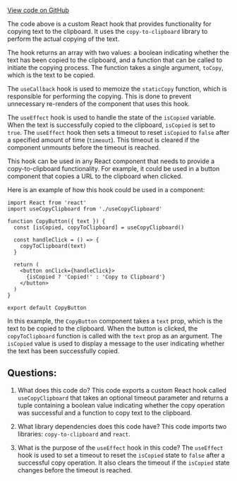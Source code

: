 [View code on GitHub](zoo-labs/zoo/blob/master/core/src/hooks/useCopyClipboard.ts)

The code above is a custom React hook that provides functionality for copying text to the clipboard. It uses the `copy-to-clipboard` library to perform the actual copying of the text. 

The hook returns an array with two values: a boolean indicating whether the text has been copied to the clipboard, and a function that can be called to initiate the copying process. The function takes a single argument, `toCopy`, which is the text to be copied.

The `useCallback` hook is used to memoize the `staticCopy` function, which is responsible for performing the copying. This is done to prevent unnecessary re-renders of the component that uses this hook. 

The `useEffect` hook is used to handle the state of the `isCopied` variable. When the text is successfully copied to the clipboard, `isCopied` is set to `true`. The `useEffect` hook then sets a timeout to reset `isCopied` to `false` after a specified amount of time (`timeout`). This timeout is cleared if the component unmounts before the timeout is reached.

This hook can be used in any React component that needs to provide a copy-to-clipboard functionality. For example, it could be used in a button component that copies a URL to the clipboard when clicked. 

Here is an example of how this hook could be used in a component:

```
import React from 'react'
import useCopyClipboard from './useCopyClipboard'

function CopyButton({ text }) {
  const [isCopied, copyToClipboard] = useCopyClipboard()

  const handleClick = () => {
    copyToClipboard(text)
  }

  return (
    <button onClick={handleClick}>
      {isCopied ? 'Copied!' : 'Copy to Clipboard'}
    </button>
  )
}

export default CopyButton
```

In this example, the `CopyButton` component takes a `text` prop, which is the text to be copied to the clipboard. When the button is clicked, the `copyToClipboard` function is called with the `text` prop as an argument. The `isCopied` value is used to display a message to the user indicating whether the text has been successfully copied.
## Questions: 
 1. What does this code do?
   This code exports a custom React hook called `useCopyClipboard` that takes an optional timeout parameter and returns a tuple containing a boolean value indicating whether the copy operation was successful and a function to copy text to the clipboard.

2. What library dependencies does this code have?
   This code imports two libraries: `copy-to-clipboard` and `react`.

3. What is the purpose of the `useEffect` hook in this code?
   The `useEffect` hook is used to set a timeout to reset the `isCopied` state to `false` after a successful copy operation. It also clears the timeout if the `isCopied` state changes before the timeout is reached.
